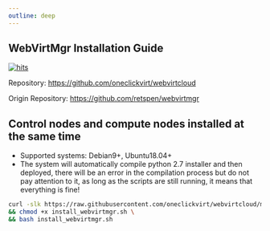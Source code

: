 ```yaml
---
outline: deep
---
```


## WebVirtMgr Installation Guide

[![hits](https://hits.spiritlhl.net/webvirtcloud.svg?action=hit&title=hits&title_bg=%23555555&count_bg=%233aebee&edge_flat=false)](https://hits.spiritlhl.net)

Repository: <https://github.com/oneclickvirt/webvirtcloud>

Origin Repository: <https://github.com/retspen/webvirtmgr>

## Control nodes and compute nodes installed at the same time 

- Supported systems: Debian9+, Ubuntu18.04+ 
- The system will automatically compile python 2.7 installer and then deployed, there will be an error in the compilation process but do not pay attention to it, as long as the scripts are still running, it means that everything is fine!

```bash
curl -slk https://raw.githubusercontent.com/oneclickvirt/webvirtcloud/main/scripts/install_webvirtmgr.sh -o install_webvirtmgr.sh \
&& chmod +x install_webvirtmgr.sh \
&& bash install_webvirtmgr.sh
```
